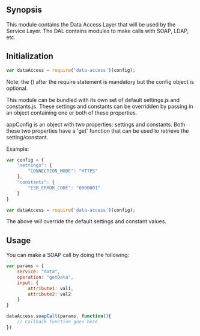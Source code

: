 ## Synopsis

This module contains the Data Access Layer that will be used by the Service Layer. The DAL contains modules to make calls with SOAP, LDAP, etc.


## Initialization

```javascript
var dataAccess = require('data-access')(config);
```

Note: the () after the require statement is mandatory but the config object is optional.

This module can be bundled with its own set of default settings.js and constants.js. These settings and constants can be overridden by passing in an object containing one or both of these properties.

appConfig is an object with two properties: settings and constants. Both these two properties have a 'get' function that can be used to retrieve the setting/constant.

Example:

```javascript
var config = {
    "settings": {
        "CONNECTION_MODE": "HTTPS"
    },
    "constants": {
        "ESB_ERROR_CODE": "0000001"
    }
}

var dataAccess = require('data-access')(config);

```

The above will override the default settings and constant values.

## Usage

You can make a SOAP call by doing the following:


```javascript
var params = {
    service: "data",
    operation: "getData",
    input: {
        attribute1: val1,
        attribute2: val2
    }
}

dataAccess.soapCall(params, function(){
    // Callback function goes here
})



```

